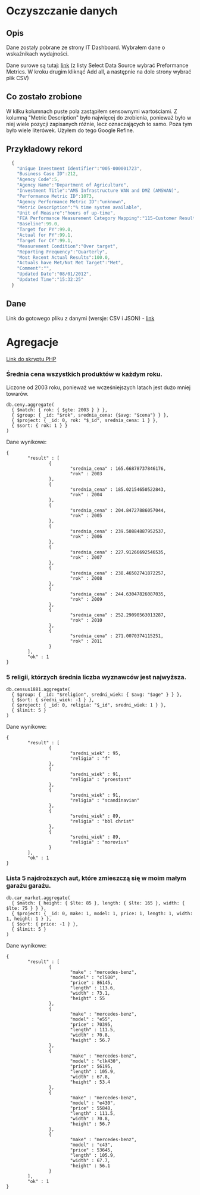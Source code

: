# Oczyszczanie danych


## Opis
Dane zostały pobrane ze strony IT Dashboard. Wybrałem dane o wskaźnikach wydajności.

Dane surowe są tutaj: [link](http://www.itdashboard.gov/data_feeds) (z listy Select Data Source wybrać Preformance Metrics. W kroku drugim kliknąć Add all, a następnie na dole strony wybrać plik CSV)


## Co zostało zrobione
W kilku kolumnach puste pola zastąpiłem sensownymi wartościami. Z kolumną "Metric Description" było najwięcej do zrobienia, ponieważ było w niej wiele pozycji zapisanych różnie, lecz oznaczających to samo. Poza tym było wiele literówek. Użyłem do tego Google Refine.


## Przykładowy rekord

```js
  {
    "Unique Investment Identifier":"005-000001723",
    "Business Case ID":212,
    "Agency Code":5,
    "Agency Name":"Department of Agriculture",
    "Investment Title":"AMS Infrastructure WAN and DMZ (AMSWAN)",
    "Performance Metric ID":1073,
    "Agency Performance Metric ID":"unknown",
    "Metric Description":"% time system available",
    "Unit of Measure":"hours of up-time",
    "FEA Performance Measurement Category Mapping":"115-Customer Results - Service Accessibility",
    "Baseline":99.0,
    "Target for PY":99.0,
    "Actual for PY":99.1,
    "Target for CY":99.1,
    "Measurement Condition":"Over target",
    "Reporting Frequency":"Quarterly",
    "Most Recent Actual Results":100.0,
    "Actuals have Met/Not Met Target":"Met",
    "Comment":"",
    "Updated Date":"08/01/2012",
    "Updated Time":"15:32:25"
  }
```


## Dane
Link do gotowego pliku z danymi (wersje: CSV i JSON) - [link](https://skydrive.live.com/redir?resid=3BDE303B2D273EC6!110&authkey=!AL8hldB0hUHsEdE)



# Agregacje

[Link do skryptu PHP](/../scripts/php/dszymczak-agregacje.php)

### Średnia cena wszystkich produktów w każdym roku. 
Liczone od 2003 roku, ponieważ we wcześniejszych latach jest dużo mniej towarów.

```
db.ceny.aggregate(
  { $match: { rok: { $gte: 2003 } } },
  { $group: { _id: "$rok", srednia_cena: {$avg: "$cena"} } },
  { $project: { _id: 0, rok: "$_id", srednia_cena: 1 } }, 
  { $sort: { rok: 1 } }
)
```

Dane wynikowe:

```
{
        "result" : [
                {
                        "srednia_cena" : 165.66878737846176,
                        "rok" : 2003
                },
                {
                        "srednia_cena" : 185.02154650522843,
                        "rok" : 2004
                },
                {
                        "srednia_cena" : 204.84727886057044,
                        "rok" : 2005
                },
                {
                        "srednia_cena" : 239.50884887952537,
                        "rok" : 2006
                },
                {
                        "srednia_cena" : 227.91266692546535,
                        "rok" : 2007
                },
                {
                        "srednia_cena" : 238.46502741872257,
                        "rok" : 2008
                },
                {
                        "srednia_cena" : 244.63047826087035,
                        "rok" : 2009
                },
                {
                        "srednia_cena" : 252.29090563013287,
                        "rok" : 2010
                },
                {
                        "srednia_cena" : 271.0070374115251,
                        "rok" : 2011
                }
        ],
        "ok" : 1
}
```

### 5 religii, którzych średnia liczba wyznawców jest najwyższa.

```
db.census1881.aggregate(
  { $group: { _id: "$religion", sredni_wiek: { $avg: "$age" } } },
  { $sort: { sredni_wiek: -1 } },
  { $project: { _id: 0, religia: "$_id", sredni_wiek: 1 } },
  { $limit: 5 }
)
```

Dane wynikowe:

```
{
        "result" : [
                {
                        "sredni_wiek" : 95,
                        "religia" : "f"
                },
                {
                        "sredni_wiek" : 91,
                        "religia" : "proestant"
                },
                {
                        "sredni_wiek" : 91,
                        "religia" : "scandinavian"
                },
                {
                        "sredni_wiek" : 89,
                        "religia" : "bbl christ"
                },
                {
                        "sredni_wiek" : 89,
                        "religia" : "moroviun"
                }
        ],
        "ok" : 1
}
```

### Lista 5 najdroższych aut, które zmieszczą się w moim małym garażu garażu.

```
db.car_market.aggregate(
  { $match: { height: { $lte: 85 }, length: { $lte: 165 }, width: { $lte: 75 } } },
  { $project: { _id: 0, make: 1, model: 1, price: 1, length: 1, width: 1, height: 1 } },
  { $sort: { price: -1 } },
  { $limit: 5 }
)
```

Dane wynikowe:

```
{
        "result" : [
                {
                        "make" : "mercedes-benz",
                        "model" : "cl500",
                        "price" : 86145,
                        "length" : 113.6,
                        "width" : 73.1,
                        "height" : 55
                },
                {
                        "make" : "mercedes-benz",
                        "model" : "e55",
                        "price" : 70395,
                        "length" : 111.5,
                        "width" : 70.8,
                        "height" : 56.7
                },
                {
                        "make" : "mercedes-benz",
                        "model" : "clk430",
                        "price" : 56195,
                        "length" : 105.9,
                        "width" : 67.8,
                        "height" : 53.4
                },
                {
                        "make" : "mercedes-benz",
                        "model" : "e430",
                        "price" : 55848,
                        "length" : 111.5,
                        "width" : 70.8,
                        "height" : 56.7
                },
                {
                        "make" : "mercedes-benz",
                        "model" : "c43",
                        "price" : 53645,
                        "length" : 105.9,
                        "width" : 67.7,
                        "height" : 56.1
                }
        ],
        "ok" : 1
}
```